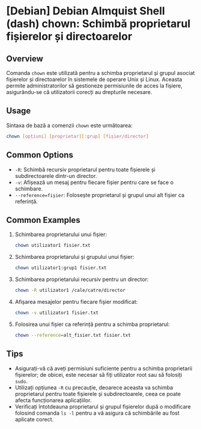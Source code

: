 # [Debian] Debian Almquist Shell (dash) chown: Schimbă proprietarul fișierelor și directoarelor

## Overview
Comanda `chown` este utilizată pentru a schimba proprietarul și grupul asociat fișierelor și directoarelor în sistemele de operare Unix și Linux. Aceasta permite administratorilor să gestioneze permisiunile de acces la fișiere, asigurându-se că utilizatorii corecți au drepturile necesare.

## Usage
Sintaxa de bază a comenzii `chown` este următoarea:

```bash
chown [opțiuni] [proprietar][:grup] [fișier/director]
```

## Common Options
- `-R`: Schimbă recursiv proprietarul pentru toate fișierele și subdirectoarele dintr-un director.
- `-v`: Afișează un mesaj pentru fiecare fișier pentru care se face o schimbare.
- `--reference=fișier`: Folosește proprietarul și grupul unui alt fișier ca referință.

## Common Examples
1. Schimbarea proprietarului unui fișier:
   ```bash
   chown utilizator1 fisier.txt
   ```

2. Schimbarea proprietarului și grupului unui fișier:
   ```bash
   chown utilizator1:grup1 fisier.txt
   ```

3. Schimbarea proprietarului recursiv pentru un director:
   ```bash
   chown -R utilizator1 /cale/catre/director
   ```

4. Afișarea mesajelor pentru fiecare fișier modificat:
   ```bash
   chown -v utilizator1 fisier.txt
   ```

5. Folosirea unui fișier ca referință pentru a schimba proprietarul:
   ```bash
   chown --reference=alt_fisier.txt fisier.txt
   ```

## Tips
- Asigurați-vă că aveți permisiuni suficiente pentru a schimba proprietarii fișierelor; de obicei, este necesar să fiți utilizator root sau să folosiți `sudo`.
- Utilizați opțiunea `-R` cu precauție, deoarece aceasta va schimba proprietarul pentru toate fișierele și subdirectoarele, ceea ce poate afecta funcționarea aplicațiilor.
- Verificați întotdeauna proprietarul și grupul fișierelor după o modificare folosind comanda `ls -l` pentru a vă asigura că schimbările au fost aplicate corect.